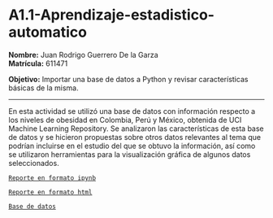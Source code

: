 # A1.1-Aprendizaje-estadistico-automatico

**Nombre:** Juan Rodrigo Guerrero De la Garza  
**Matrícula:** 611471  

**Objetivo:** Importar una base de datos a Python y revisar características básicas de la misma.

---

En esta actividad se utilizó una base de datos con información respecto a los niveles de obesidad en Colombia, Perú y México, obtenida de UCI Machine Learning Repository.
Se analizaron las características de esta base de datos y se hicieron propuestas sobre otros datos relevantes al tema que podrían incluirse en el estudio del que se obtuvo la información, 
así como se utilizaron herramientas para la visualización gráfica de algunos datos seleccionados. 

[`Reporte en formato ipynb`](./A1.1%20611471.ipynb)

[`Reporte en formato html`](./A1.1%20611471.html) 

[`Base de datos`](./dataset.csv)


